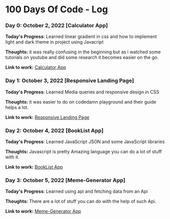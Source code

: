 # 100 Days Of Code - Log

### Day 0: October 2, 2022 [Calculator App]

**Today's Progress**: Learned linear gradient in css and how to implement light and dark theme in project using Javacript

**Thoughts:** it was really confusing in the beginning but as i watched some tutorials on youtube and did some research it becomes easier on the go.

**Link to work:** [Calculator App](https://vinaykishor19.github.io/calculator/)

### Day 1: October 3, 2022 [Responsive Landing Page]

**Today's Progress**: Learned Media queries and responsive design in CSS

**Thoughts:** it was easier to do on codedamn playground and their guide helps a lot.

**Link to work:** [Responsive Landing Page](https://vinaykishor19.github.io/Responsive-landing-page/)

### Day 2: October 4, 2022 [BookList App]

**Today's Progress**: Learned JavaScript JSON and some JavaScript libraries

**Thoughts:** Javascript is pretty Amazing language you can do a lot of stuff with it.

**Link to work:** [BookList App](https://vinaykishor19.github.io/BookList-App.github.io/)

### Day 3: October 5, 2022 [Meme-Generator App]

**Today's Progress**: Learned using api and fetching data from an Api

**Thoughts:** There are a lot of stuff you can do with the help of such Api.

**Link to work:** [Meme-Generator App](https://vinaykishor19.github.io/Meme-Generator/)
